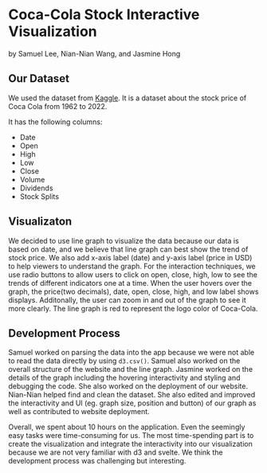# Coca-Cola Stock Interactive Visualization

by Samuel Lee, Nian-Nian Wang, and Jasmine Hong

## Our Dataset

We used the dataset from [Kaggle](https://www.kaggle.com/datasets/kalilurrahman/coca-cola-stock-live-and-updated?select=Coca-Cola_stock). It is a dataset about the stock price of Coca Cola from 1962 to 2022.

It has the following columns:

- Date
- Open
- High
- Low
- Close
- Volume
- Dividends
- Stock Splits

## Visualizaton

We decided to use line graph to visualize the data because our data is based on date, and we believe that line graph can best show the trend of stock price. We also add x-axis label (date) and y-axis label (price in USD) to help viewers to understand the graph. For the interaction techniques, we use radio buttons to allow users to click on open, close, high, low to see the trends of different indicators one at a time. When the user hovers over the graph, the price(two decimals), date,  open, close, high, and low label shows displays. Additonally, the user can zoom in and out of the graph to see it more clearly. The line graph is red to represent the logo color of Coca-Cola.

## Development Process

Samuel worked on parsing the data into the app because we were not able to read the data directly by using `d3.csv()`. Samuel also worked on the overall structure of the website and the line graph. Jasmine worked on the details of the graph including the hovering interactivity and styling and debugging the code. She also worked on the deployment of our website. Nian-Nian helped find and clean the dataset. She also edited and improved the interactivity and UI (eg. graph size, position and button) of our graph as well as contributed to website deployment.

Overall, we spent about 10 hours on the application. Even the seemingly easy tasks were time-consuming for us. The most time-spending part is to create the visualization and integrate the interactivity into our visualization because we are not very familiar with d3 and svelte. We think the development process was challenging but interesting.
